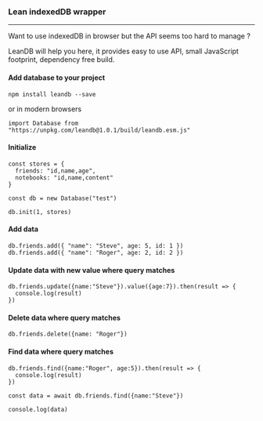 ### Lean indexedDB wrapper
-----


Want to use indexedDB in browser but the API seems too hard to manage ? 

LeanDB will help you here, it provides easy to use API, small JavaScript footprint, dependency free build.






#### Add database to your project 

```
npm install leandb --save
```

or in modern browsers


```JS
import Database from "https://unpkg.com/leandb@1.0.1/build/leandb.esm.js"

```



 #### Initialize

```JS
const stores = {
  friends: "id,name,age",
  notebooks: "id,name,content"
}

const db = new Database("test")

db.init(1, stores)

```

#### Add data

```JS
db.friends.add({ "name": "Steve", age: 5, id: 1 })
db.friends.add({ "name": "Roger", age: 2, id: 2 })

```



 #### Update data with new value where query matches

```JS
db.friends.update({name:"Steve"}).value({age:7}).then(result => {
  console.log(result)
})

```


#### Delete data where query matches

```JS
db.friends.delete({name: "Roger"})
```

#### Find data where query matches

```JS
db.friends.find({name:"Roger", age:5}).then(result => {
  console.log(result)
})

const data = await db.friends.find({name:"Steve"})

console.log(data)
```
